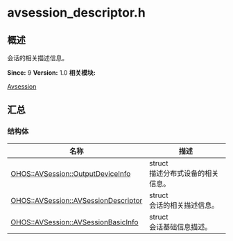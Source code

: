 # avsession_descriptor.h


## 概述

会话的相关描述信息。

**Since:**
9
**Version:**
1.0
**相关模块:**

[Avsession](avsession.md)


## 汇总


### 结构体

  | 名称 | 描述 | 
| -------- | -------- |
| [OHOS::AVSession::OutputDeviceInfo](_o_h_o_s_1_1_a_v_session_1_1_output_device_info.md) | struct<br/>描述分布式设备的相关信息。  | 
| [OHOS::AVSession::AVSessionDescriptor](o_h_o_s_1_1_a_v_session_1_1_a_v_session_descriptor.md) | struct<br/>会话的相关描述信息。  | 
| [OHOS::AVSession::AVSessionBasicInfo](o_h_o_s_1_1_a_v_session_1_1_a_v_session_basic_info.md) | struct<br/>会话基础信息描述。  | 
